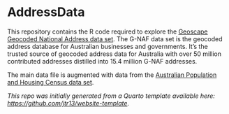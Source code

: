 # AddressData

This repository contains the R code required to explore the [Geoscape Geocoded National Address data set](https://data.gov.au/data/dataset/geocoded-national-address-file-g-naf). The G-NAF data set is the geocoded address database for Australian businesses and governments. It’s the trusted source of geocoded address data for Australia with over 50 million contributed addresses distilled into 15.4 million G-NAF addresses.

The main data file is augmented with data from the [Australian Population and Housing Census data set](https://www.abs.gov.au/census).

*This repo was initially generated from a Quarto template available here: https://github.com/jtr13/website-template.*


